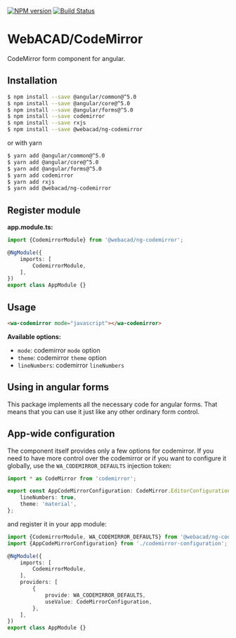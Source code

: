 [![NPM version](https://img.shields.io/npm/v/@webacad/ng-codemirror.svg?style=flat-square)](https://www.npmjs.com/package/@webacad/ng-codemirror)
[![Build Status](https://img.shields.io/travis/Web-ACAD/ng-codemirror.svg?style=flat-square)](https://travis-ci.org/Web-ACAD/ng-codemirror)

# WebACAD/CodeMirror

CodeMirror form component for angular.

## Installation

```bash
$ npm install --save @angular/common@^5.0
$ npm install --save @angular/core@^5.0
$ npm install --save @angular/forms@^5.0
$ npm install --save codemirror
$ npm install --save rxjs
$ npm install --save @webacad/ng-codemirror
```

or with yarn

```bash
$ yarn add @angular/common@^5.0
$ yarn add @angular/core@^5.0
$ yarn add @angular/forms@^5.0
$ yarn add codemirror
$ yarn add rxjs
$ yarn add @webacad/ng-codemirror
```

## Register module

**app.module.ts:**

```typescript
import {CodemirrorModule} from '@webacad/ng-codemirror';

@NgModule({
	imports: [
		CodemirrorModule,
	],
})
export class AppModule {}
```

## Usage

```html
<wa-codemirror mode="javascript"></wa-codemirror>
```

**Available options:**

* `mode`: codemirror `mode` option
* `theme`: codemirror `theme` option
* `lineNumbers`: codemirror `lineNumbers`

## Using in angular forms

This package implements all the necessary code for angular forms. That means that you can use it just like any other 
ordinary form control.

## App-wide configuration

The component itself provides only a few options for codemirror. If you need to have more control over the codemirror 
or if you want to configure it globally, use the `WA_CODEMIRROR_DEFAULTS` injection token:

```typescript
import * as CodeMirror from 'codemirror';

export const AppCodeMirrorConfiguration: CodeMirror.EditorConfiguration = {
	lineNumbers: true,
	theme: 'material',
};
```

and register it in your app module:

```typescript
import {CodemirrorModule, WA_CODEMIRROR_DEFAULTS} from '@webacad/ng-codemirror';
import {AppCodeMirrorConfiguration} from './codemirror-configuration';

@NgModule({
	imports: [
		CodemirrorModule,
	],
	providers: [
		{
			provide: WA_CODEMIRROR_DEFAULTS,
			useValue: CodeMirrorConfiguration,
		},
	],
})
export class AppModule {}
```
